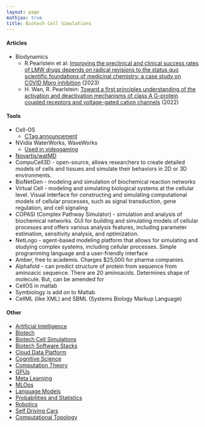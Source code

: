 ```yaml
---
layout: page
mathjax: true
title: Biotech Cell Simulations
---
```

#### Articles
* Biodynamics
  * R.Pearlstein et al: [Improving the preclinical and clinical success rates of LMW drugs depends on radical revisions to the status quo scientific foundations of medicinal chemistry: a case study on COVID Mpro inhibition](https://www.biorxiv.org/content/10.1101/2022.10.31.514572v2.full.pdf) (2023)
  * H. Wan, R. Pearlstein: [Toward a first principles understanding of the activation and deactivation mechanisms of class A G-protein coupled receptors and voltage-gated cation channels](https://www.biorxiv.org/content/10.1101/2022.03.29.486149v2.full.pdf+html) (2022)

#### Tools
* Cell-OS
  * [CTag announcement](https://ctag.com/en/cell-os-robotic-cell-operative-system/)
* NVidia WaterWorks, WaveWorks
  * [Used in videogaming](https://forums.unrealengine.com/t/nvidia-waveworks-how-to-implement-into-ue4-in-2020/146850)
* [Novartis/watMD](https://github.com/Novartis/watMD)
* CompuCell3D - open-source, allows researchers to create detailed models of cells and tissues and simulate their behaviors in 2D or 3D environments.
* BioNetGen - modeling and simulation of biochemical reaction networks
* Virtual Cell - modeling and simulating biological systems at the cellular level. Visual interface for constructing and simulating computational models of cellular processes, such as signal transduction, gene regulation, and cell signaling
* COPASI (Complex Pathway Simulator) - simulation and analysis of biochemical networks. GUI for building and simulating models of cellular processes and offers various analysis features, including parameter estimation, sensitivity analysis, and optimization.
* NetLogo - agent-based modeling platform that allows for simulating and studying complex systems, including cellular processes. Simple programming language and a user-friendly interface
* Amber, free to academis. Charges $25,000 for pharma companies.
* Alphafold - can predict structure of protein from sequence from aminoacic sequence. There are 20 aminoacids. Determines shape of molecule. But, can be amended for 
* CellOS in matlab
* Symbiology is add on to Matlab. 
* CellML (like XML) and SBML (Systems Biology Markup Language)

#### Other
* [Artificial Intelligence](/artificial_intelligence)
* [Biotech](/biotech)
* [Biotech Cell Simulations](/biotech/cell_simulations)
* [Biotech Software Stacks](/biotech/software_stacks)
* [Cloud Data Platform](/cloud_data_platform)
* [Cognitive Science](/cognitive_science)
* [Computation Theory](/computation_theory)
* [GPUs](/gpus)
* [Meta Learning](/meta_learning)
* [MLOps](/mlops)
* [Language Models](/language_models)
* [Probabilities and Statistics](/probabilities_and_statistics)
* [Robotics](/robotics)
* [Self Driving Cars](/self_driving_cars)
* [Computational Topology](/computational_topology)
